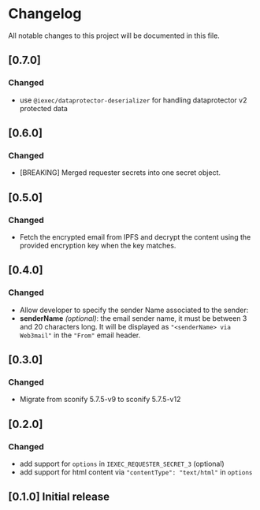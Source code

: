 # Changelog

All notable changes to this project will be documented in this file.

## [0.7.0]

### Changed

- use `@iexec/dataprotector-deserializer` for handling dataprotector v2 protected data

## [0.6.0]

### Changed

- [BREAKING] Merged requester secrets into one secret object.

## [0.5.0]

### Changed

- Fetch the encrypted email from IPFS and decrypt the content using the provided encryption key when the key matches.

## [0.4.0]

### Changed

- Allow developer to specify the sender Name associated to the sender:
- **senderName** _(optional)_: the email sender name, it must be between 3 and 20 characters long. It will be displayed as `"<senderName> via Web3mail"` in the `"From"` email header.

## [0.3.0]

### Changed

- Migrate from sconify 5.7.5-v9 to sconify 5.7.5-v12

## [0.2.0]

### Changed

- add support for `options` in `IEXEC_REQUESTER_SECRET_3` (optional)
- add support for html content via `"contentType": "text/html"` in `options`

## [0.1.0] Initial release
